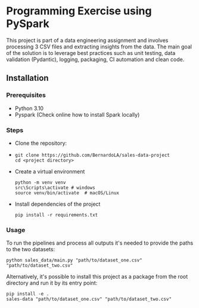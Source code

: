# Programming Exercise using PySpark

This project is part of a data engineering assignment and involves processing 3 CSV files and extracting insights from the data. The main goal of the solution is to leverage best practices such as unit testing, data validation (Pydantic), logging, packaging, CI automation and clean code.


## Installation

### Prerequisites
* Python 3.10
* Pyspark (Check online how to install Spark locally)

### Steps
* Clone the repository:
* ```
  git clone https://github.com/BernardoLA/sales-data-project
  cd <project directory>
  ```
* Create a virtual environment
  ```
  python -m venv venv
  src\Scripts\activate # windows
  source venv/bin/activate  # macOS/Linux
  ```
* Install dependencies of the project
  ```
  pip install -r requirements.txt
  ```

### Usage
To run the pipelines and process all outputs it's needed to provide the paths to the two datasets:
```
python sales_data/main.py "path/to/dataset_one.csv" "path/to/dataset_two.csv"
```
Alternatively, it's possible to install this project as a package from the root directory and run it by its entry point:
```
pip install -e .
sales-data "path/to/dataset_one.csv" "path/to/dataset_two.csv"
```
